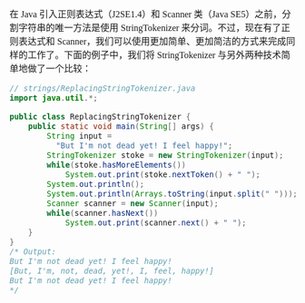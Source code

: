 <font face="SimSun" size=3>

在 Java 引入正则表达式（J2SE1.4）和 Scanner 类（Java SE5）之前，分割字符串的唯一方法是使用 StringTokenizer 来分词。不过，现在有了正则表达式和 Scanner，我们可以使用更加简单、更加简洁的方式来完成同样的工作了。下面的例子中，我们将 StringTokenizer 与另外两种技术简单地做了一个比较：

~~~java
// strings/ReplacingStringTokenizer.java 
import java.util.*; 

public class ReplacingStringTokenizer {   
    public static void main(String[] args) {     
        String input =       
          "But I'm not dead yet! I feel happy!";     
        StringTokenizer stoke = new StringTokenizer(input);     
        while(stoke.hasMoreElements())       
            System.out.print(stoke.nextToken() + " ");     
        System.out.println(); 
        System.out.println(Arrays.toString(input.split(" ")));     
        Scanner scanner = new Scanner(input);     
        while(scanner.hasNext())       
            System.out.print(scanner.next() + " ");   
    }
} 
/* Output: 
But I'm not dead yet! I feel happy! 
[But, I'm, not, dead, yet!, I, feel, happy!] 
But I'm not dead yet! I feel happy! 
*/
~~~

</font>